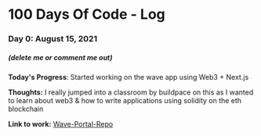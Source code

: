 # 100 Days Of Code - Log

### Day 0:  August 15, 2021 
##### (delete me or comment me out)

**Today's Progress**: Started working on the wave app using Web3 + Next.js

**Thoughts:** I really jumped into a classroom by buildpace on this as I wanted to learn about web3 & how to write applications using solidity on the eth blockchain

**Link to work:** [Wave-Portal-Repo](https://github.com/rohaanmalik/my-wave-portal)